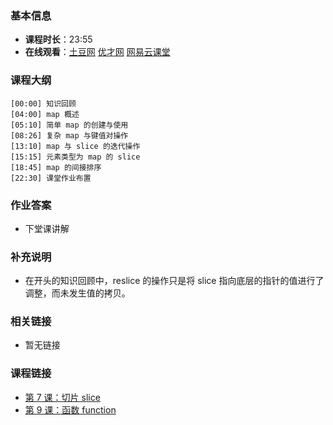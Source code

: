 <!--
author: vincent.tian
date: 2016-02-08
title: 第 8 课：map
tags: go语言,programing
category: go编程基础
status: publish
summary: 《Go编程基础》是一套针对 Google 出品的 Go 语言的视频语音教程，主要面向新手级别的学习者。
-->

### 基本信息

- **课程时长**：23:55
- **在线观看**：[土豆网](http://www.tudou.com/programs/view/4RPY1QgwvLg/) [优才网](http://www.ucai.cn/course/chapter/69/3210/4626) [网易云课堂](http://study.163.com/course/courseLearn.htm?courseId=306002#/learn/video?lessonId=421019&courseId=306002)

### 课程大纲

	[00:00] 知识回顾
	[04:00] map 概述
	[05:10] 简单 map 的创建与使用
	[08:26] 复杂 map 与键值对操作
	[13:10] map 与 slice 的迭代操作
	[15:15] 元素类型为 map 的 slice
	[18:45] map 的间接排序
	[22:30] 课堂作业布置
	
### 作业答案

- 下堂课讲解

### 补充说明

- 在开头的知识回顾中，reslice 的操作只是将 slice 指向底层的指针的值进行了调整，而未发生值的拷贝。
 
### 相关链接

- 暂无链接

### 课程链接

- [第 7 课：切片 slice](lecture7.html)
- [第 9 课：函数 function](lecture9.html)
